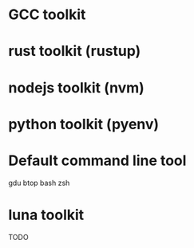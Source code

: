 # GCC toolkit

# rust toolkit (rustup)

# nodejs toolkit (nvm)

# python toolkit (pyenv)

# Default command line tool

gdu btop bash zsh

# luna toolkit

TODO



